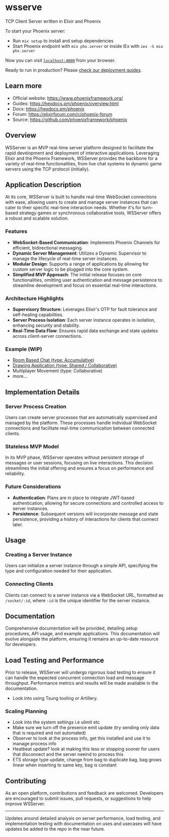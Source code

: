 # wsserve

TCP Client Server written in Elixir and Phoenix

To start your Phoenix server:

  * Run `mix setup` to install and setup dependencies
  * Start Phoenix endpoint with `mix phx.server` or inside IEx with `iex -S mix phx.server`

Now you can visit [`localhost:4000`](http://localhost:4000) from your browser.

Ready to run in production? Please [check our deployment guides](https://hexdocs.pm/phoenix/deployment.html).

## Learn more

  * Official website: https://www.phoenixframework.org/
  * Guides: https://hexdocs.pm/phoenix/overview.html
  * Docs: https://hexdocs.pm/phoenix
  * Forum: https://elixirforum.com/c/phoenix-forum
  * Source: https://github.com/phoenixframework/phoenix

## Overview

WSServer is an MVP real-time server platform designed to facilitate the rapid development and deployment of interactive applications. Leveraging Elixir and the Phoenix Framework, WSServer provides the backbone for a variety of real-time functionalities, from live chat systems to dynamic game servers using the TCP protocol (initially).

## Application Description

At its core, WSServer is built to handle real-time WebSocket connections with ease, allowing users to create and manage server instances that can cater to their specific real-time interaction needs. Whether it's for turn-based strategy games or synchronous collaborative tools, WSServer offers a robust and scalable solution.

### Features

- **WebSocket-Based Communication**: Implements Phoenix Channels for efficient, bidirectional messaging.
- **Dynamic Server Management**: Utilizes a Dynamic Supervisor to manage the lifecycle of real-time server instances.
- **Modular Design**: Supports a range of applications by allowing for custom server logic to be plugged into the core system.
- **Simplified MVP Approach**: The initial release focuses on core functionalities, omitting user authentication and message persistence to streamline development and focus on essential real-time interactions.

### Architecture Highlights

- **Supervisory Structure**: Leverages Elixir's OTP for fault tolerance and self-healing capabilities.
- **Server Process Isolation**: Each server instance operates in isolation, enhancing security and stability.
- **Real-Time Data Flow**: Ensures rapid data exchange and state updates across client-server connections.

### Example (WIP)
- [Room Based Chat (type: Accumulative)](https://github.com/toreanjoel/wsserve-demos/tree/main/socket-chat)
- [Drawing Application (type: Shared / Collaborative)](https://github.com/toreanjoel/wsserve-demos/tree/main/socket-draw)
- Multiplayer Movement  (type: Collaborative)
- more...

## Implementation Details

### Server Process Creation

Users can create server processes that are automatically supervised and managed by the platform. These processes handle individual WebSocket connections and facilitate real-time communication between connected clients.

### Stateless MVP Model

In its MVP phase, WSServer operates without persistent storage of messages or user sessions, focusing on live interactions. This decision streamlines the initial offering and ensures a focus on performance and reliability.

### Future Considerations

- **Authentication**: Plans are in place to integrate JWT-based authentication, allowing for secure connections and controlled access to server instances.
- **Persistence**: Subsequent versions will incorporate message and state persistence, providing a history of interactions for clients that connect later.

## Usage

### Creating a Server Instance

Users can initialize a server instance through a simple API, specifying the type and configuration needed for their application.

### Connecting Clients

Clients can connect to a server instance via a WebSocket URL, formatted as `/socket/:id`, where `:id` is the unique identifier for the server instance.

## Documentation

Comprehensive documentation will be provided, detailing setup procedures, API usage, and example applications. This documentation will evolve alongside the platform, ensuring it remains an up-to-date resource for developers.

## Load Testing and Performance

Prior to release, WSServer will undergo rigorous load testing to ensure it can handle the expected concurrent connection load and message throughput. Performance metrics and results will be made available in the documentation.

- Look into using Tsung tooling or Artillery.

### Scaling Planning
- Look into the system settings i.e ulimit etc
- Make sure we turn off the presence emit update (try sending only data that is required and not automated)
- Observer to look at the process info, get this installed and use it to manage process info
- Heatbeat update? look at making this less or stopping sooner for users that disconnect and the server neeind to process this
- ETS storage type update, change from bag to duplicate bag, bag grows linear when inserting to same key, bag is constant

## Contributing

As an open platform, contributions and feedback are welcomed. Developers are encouraged to submit issues, pull requests, or suggestions to help improve WSServer.

---

Updates around detailed analysis on server performance, load testing, and implementation testing with documentation on uses and usecases will have updates be added to the repo in the near future.

